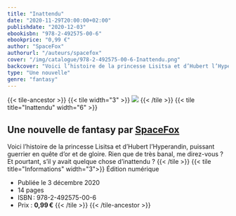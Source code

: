 ```yaml
---
title: "Inattendu"
date: "2020-11-29T20:00:00+02:00"
publishdate: "2020-12-03"
ebookisbn: "978-2-492575-00-6"
ebookprice: "0,99 €"
author: "SpaceFox"
authorurl: "/auteurs/spacefox"
cover: "/img/catalogue/978-2-492575-00-6-Inattendu.png"
backcover: "Voici l’histoire de la princesse Lisitsa et d’Hubert l’Hyperandin, puissant guerrier en quête d’or et de gloire. Rien que de très banal, me direz-vous ? Et pourtant, s’il y avait quelque chose d’inattendu ?"
type: "Une nouvelle"
genre: "fantasy"
---
```


{{< tile-ancestor >}}
{{< tile width="3" >}}
![](/img/catalogue/978-2-492575-00-6-Inattendu.png)
{{< /tile >}}
{{< tile title="Inattendu" width="6" >}}
## Une nouvelle de fantasy par [SpaceFox](/auteurs/spacefox)
Voici l’histoire de la princesse Lisitsa et d’Hubert l’Hyperandin, puissant guerrier en quête d’or et de gloire. Rien que de très banal, me direz-vous ? Et pourtant, s’il y avait quelque chose d’inattendu ?
{{< /tile >}}
{{< tile title="Informations" width="3">}}
Édition numérique
- Publiée le 3 décembre 2020
- 14 pages
- ISBN : 978-2-492575-00-6
- Prix : **0,99 €**
{{< /tile >}}
{{< /tile-ancestor >}}